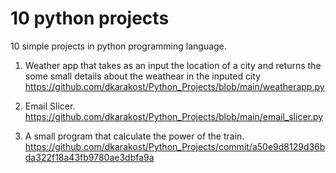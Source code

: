# 10 python projects
10 simple projects in python programming language.

1) Weather app that takes as an input the location of a city and returns the some small details about the weathear in the inputed city https://github.com/dkarakost/Python_Projects/blob/main/weatherapp.py
  
2) Email Slicer.
   https://github.com/dkarakost/Python_Projects/blob/main/email_slicer.py

4) A small program that calculate the power of the train. https://github.com/dkarakost/Python_Projects/commit/a50e9d8129d36bda322f18a43fb9780ae3dbfa9a

